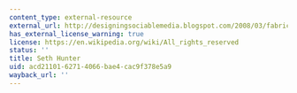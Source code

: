 ```yaml
---
content_type: external-resource
external_url: http://designingsociablemedia.blogspot.com/2008/03/fabrication-of-idenity.html
has_external_license_warning: true
license: https://en.wikipedia.org/wiki/All_rights_reserved
status: ''
title: Seth Hunter
uid: acd21101-6271-4066-bae4-cac9f378e5a9
wayback_url: ''
---
```

